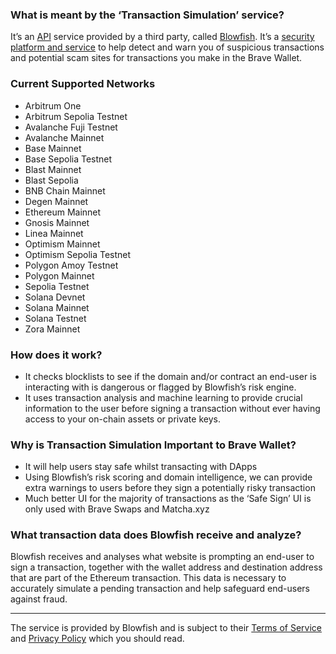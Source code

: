 ### What is meant by the ‘Transaction Simulation’ service?
It’s an [API](https://brave.com/glossary/api/) service provided  by a third party, called [Blowfish](https://blowfish.xyz/). It’s a [security platform and service](https://docs.blowfish.xyz/docs/introduction) to help detect and warn you of suspicious transactions and potential scam sites for transactions you make in the Brave Wallet. 

### Current Supported Networks

- Arbitrum One
- Arbitrum Sepolia Testnet
- Avalanche Fuji Testnet
- Avalanche Mainnet
- Base Mainnet
- Base Sepolia Testnet
- Blast Mainnet
- Blast Sepolia
- BNB Chain Mainnet
- Degen Mainnet
- Ethereum Mainnet
- Gnosis Mainnet
- Linea Mainnet
- Optimism Mainnet
- Optimism Sepolia Testnet
- Polygon Amoy Testnet
- Polygon Mainnet
- Sepolia Testnet
- Solana Devnet
- Solana Mainnet
- Solana Testnet
- Zora Mainnet

### How does it work?
 - It checks blocklists to see if the domain and/or contract an end-user is interacting with is dangerous or flagged by Blowfish’s risk engine.
- It uses transaction analysis and machine learning to provide crucial information to the user before signing a transaction without ever having access to your on-chain assets or private keys.

### Why is Transaction Simulation Important to Brave Wallet?
- It will help users stay safe whilst transacting with DApps
- Using Blowfish’s risk scoring and domain intelligence, we can provide extra warnings to users before they sign a potentially risky transaction
- Much better UI for the majority of transactions as the ‘Safe Sign’ UI is only used with Brave Swaps and Matcha.xyz

### What transaction data does Blowfish receive and analyze?
Blowfish receives and analyses what website is prompting an end-user to sign a transaction, together with the wallet address and destination address that are part of the Ethereum transaction. This data is necessary to accurately simulate a pending transaction and help safeguard end-users against fraud. 

--- 
The service is provided by Blowfish and is subject to their [Terms of Service](https://extension.blowfish.xyz/terms) and [Privacy Policy](https://extension.blowfish.xyz/privacy) which you should read.